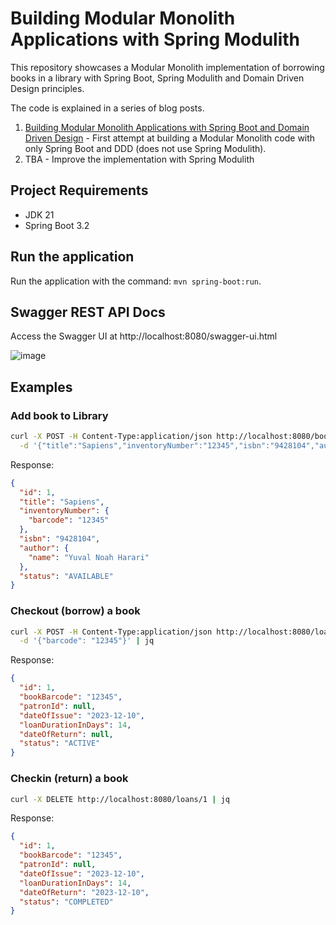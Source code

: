 # Building Modular Monolith Applications with Spring Modulith

This repository showcases a Modular Monolith implementation of borrowing books in a library with 
Spring Boot, Spring Modulith and Domain Driven Design principles.

The code is explained in a series of blog posts.

1. [Building Modular Monolith Applications with Spring Boot and Domain Driven Design]() - First attempt at building a Modular Monolith code with only Spring Boot and DDD (does not use Spring Modulith).
2. TBA - Improve the implementation with Spring Modulith

## Project Requirements

* JDK 21
* Spring Boot 3.2

## Run the application

Run the application with the command: `mvn spring-boot:run`.

## Swagger REST API Docs
Access the Swagger UI at http://localhost:8080/swagger-ui.html

![image](https://github.com/xsreality/spring-modulith-with-ddd/assets/4991449/df13827e-dfe3-41a3-bec2-33f71288d3ad)

## Examples

### Add book to Library
```bash
curl -X POST -H Content-Type:application/json http://localhost:8080/books \
  -d '{"title":"Sapiens","inventoryNumber":"12345","isbn":"9428104","author":"Yuval Noah Harari"}' | jq
```

Response:
```json
{
  "id": 1,
  "title": "Sapiens",
  "inventoryNumber": {
    "barcode": "12345"
  },
  "isbn": "9428104",
  "author": {
    "name": "Yuval Noah Harari"
  },
  "status": "AVAILABLE"
}
```

### Checkout (borrow) a book

```bash
curl -X POST -H Content-Type:application/json http://localhost:8080/loans \
  -d '{"barcode": "12345"}' | jq
```

Response:
```json
{
  "id": 1,
  "bookBarcode": "12345",
  "patronId": null,
  "dateOfIssue": "2023-12-10",
  "loanDurationInDays": 14,
  "dateOfReturn": null,
  "status": "ACTIVE"
}
```

### Checkin (return) a book

```bash
curl -X DELETE http://localhost:8080/loans/1 | jq
```

Response:
```json
{
  "id": 1,
  "bookBarcode": "12345",
  "patronId": null,
  "dateOfIssue": "2023-12-10",
  "loanDurationInDays": 14,
  "dateOfReturn": "2023-12-10",
  "status": "COMPLETED"
}
```
